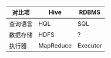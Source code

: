 
| 对比项 | Hive | RDBMS |
| --- | --- | --- |
| 查询语言 | HQL | SQL |
| 数据存储 | HDFS | ? |
| 执行器 | MapReduce | Executor |
